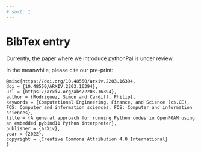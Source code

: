 ```yaml
---
# sort: 1
---
```


# BibTex entry

Currently, the paper where we introduce pythonPal is under review. 

In the meanwhile, please cite our pre-print:

```
@misc{https://doi.org/10.48550/arxiv.2203.16394,
doi = {10.48550/ARXIV.2203.16394},
url = {https://arxiv.org/abs/2203.16394},
author = {Rodriguez, Simon and Cardiff, Philip},
keywords = {Computational Engineering, Finance, and Science (cs.CE), FOS: Computer and information sciences, FOS: Computer and information sciences},
title = {A general approach for running Python codes in OpenFOAM using an embedded pybind11 Python interpreter},
publisher = {arXiv},
year = {2022},
copyright = {Creative Commons Attribution 4.0 International}
}
```